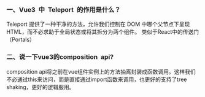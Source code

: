 ### 一、Vue3 中 Teleport 的作用是什么？

Teleport 提供了一种干净的方法，允许我们控制在 DOM 中哪个父节点下呈现 HTML，而不必求助于全局状态或将其拆分为两个组件。
类似于React中的传送门（Portals）

### 二、说一下vue3的composition api?

composition api将之前在vue组件实例上的方法抽离封装成函数调用。这样我们不必通过this来访问，而是直接通过import函数来调用，也更好的支持了tree shaking，更好的逻辑服用。